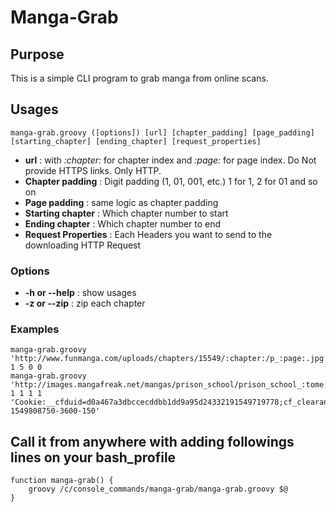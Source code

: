 # Manga-Grab

## Purpose
This is a simple CLI program to grab manga from online scans.

## Usages
	manga-grab.groovy ([options]) [url] [chapter_padding] [page_padding] [starting_chapter] [ending_chapter] [request_properties]
* __url__ : with _:chapter:_ for chapter index and _:page:_ for page index. Do Not provide HTTPS links. Only HTTP.
* __Chapter padding__ : Digit padding (1, 01, 001, etc.) 1 for 1, 2 for 01 and so on
* __Page padding__ : same logic as chapter padding
* __Starting chapter__ : Which chapter number to start
* __Ending chapter__ : Which chapter number to end
* __Request Properties__ : Each Headers you want to send to the downloading HTTP Request
### Options
* __-h or --help__ : show usages
* __-z or --zip__ : zip each chapter

### Examples
	manga-grab.groovy 'http://www.funmanga.com/uploads/chapters/15549/:chapter:/p_:page:.jpg' 1 5 0 0
	manga-grab.groovy 'http://images.mangafreak.net/mangas/prison_school/prison_school_:tome:/prison_school_:tome:_:page:.jpg' 1 1 1 1 'Cookie:__cfduid=d0a467a3dbccecddbb1dd9a95d24332191549719778;cf_clearance=af4a3c4d175e3ed83973a1923bfc70f96b44ca1e-1549808750-3600-150'

## Call it from anywhere with adding followings lines on your bash_profile

	function manga-grab() {
		groovy /c/console_commands/manga-grab/manga-grab.groovy $@
	}
